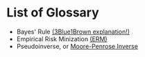 # List of Glossary

* Bayes' Rule [(3Blue1Brown explanation!)](https://www.3blue1brown.com/videos-blog/bayes-theorem-and-making-probability-intuitive)
* Empirical Risk Minization [(ERM)](https://en.wikipedia.org/wiki/Empirical_risk_minimization)
* Pseudoinverse, or [Moore-Penrose Inverse](https://en.wikipedia.org/wiki/Moore–Penrose_inverse)

